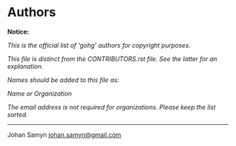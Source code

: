 # Authors

__Notice:__

*This is the official list of 'gohg' authors for copyright purposes.*

*This file is distinct from the CONTRIBUTORS.rst file.
See the latter for an explanation.*

*Names should be added to this file as:*

  *Name or Organization <email address>*

*The email address is not required for organizations.
Please keep the list sorted.*

---

Johan Samyn <johan.samyn@gmail.com>
